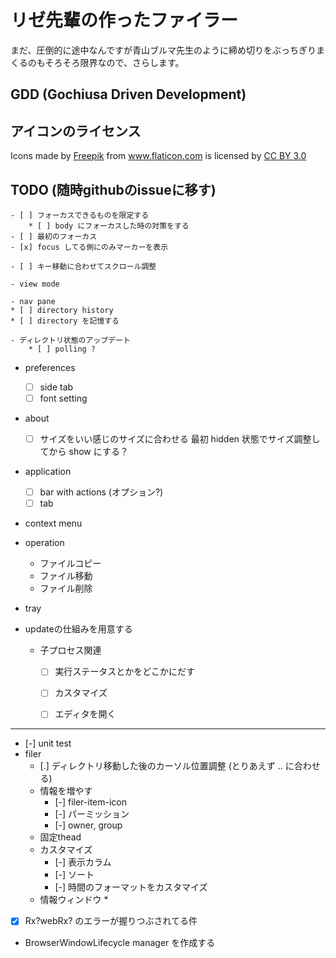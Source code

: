 # リゼ先輩の作ったファイラー

まだ、圧倒的に途中なんですが青山ブルマ先生のように締め切りをぶっちぎりまくるのもそろそろ限界なので、さらします。

## GDD (Gochiusa Driven Development)

## アイコンのライセンス

<div>Icons made by <a href="http://www.freepik.com" title="Freepik">Freepik</a> from <a href="http://www.flaticon.com" title="Flaticon">www.flaticon.com</a>             is licensed by <a href="http://creativecommons.org/licenses/by/3.0/" title="Creative Commons BY 3.0">CC BY 3.0</a></div>

## TODO (随時githubのissueに移す)

	- [ ] フォーカスできるものを限定する
		* [ ] body にフォーカスした時の対策をする
	- [ ] 最初のフォーカス
	- [x] focus してる側にのみマーカーを表示

	- [ ] キー移動に合わせてスクロール調整

	- view mode

	- nav pane
    * [ ] directory history
    * [ ] directory を記憶する

	- ディレクトリ状態のアップデート
		* [ ] polling ?

* preferences
	- [ ] side tab
	- [ ] font setting
* about
	- [ ] サイズをいい感じのサイズに合わせる
				最初 hidden 状態でサイズ調整してから show にする？
* application
	- [ ] bar with actions (オプション?)
	- [ ] tab
* context menu
* operation
	- ファイルコピー
	- ファイル移動
	- ファイル削除
* tray
* updateの仕組みを用意する

	- 子プロセス関連
		* [ ] 実行ステータスとかをどこかにだす
		* [ ] カスタマイズ
		* [ ] エディタを開く


----

* [-] unit test
* filer
	- [.] ディレクトリ移動した後のカーソル位置調整 (とりあえず .. に合わせる)
	- 情報を増やす
		* [-] filer-item-icon
		* [-] パーミッション
		* [-] owner, group
	- 固定thead
	- カスタマイズ
		* [-] 表示カラム
		* [-] ソート
		* [-] 時間のフォーマットをカスタマイズ
	- 情報ウィンドウ
		*
* [x] Rx?webRx? のエラーが握りつぶされてる件


* BrowserWindowLifecycle manager を作成する
